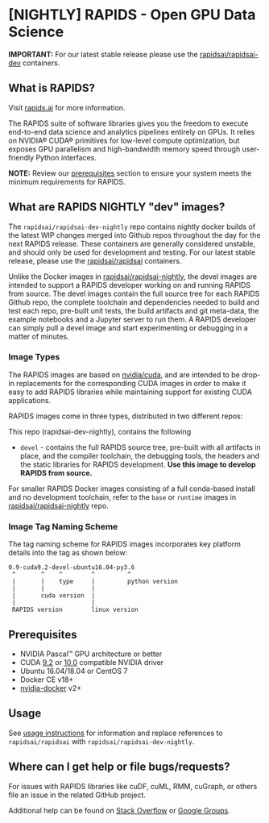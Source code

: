 # [NIGHTLY] RAPIDS - Open GPU Data Science

**IMPORTANT:** For our latest stable release please use the [rapidsai/rapidsai-dev](https://hub.docker.com/r/rapidsai/rapidsai-dev) containers.

## What is RAPIDS?

Visit [rapids.ai](http://rapids.ai) for more information.

The RAPIDS suite of software libraries gives you the freedom to execute end-to-end data science and analytics pipelines entirely on GPUs. It relies on NVIDIA® CUDA® primitives for low-level compute optimization, but exposes GPU parallelism and high-bandwidth memory speed through user-friendly Python interfaces.

**NOTE:** Review our [prerequisites](#prerequisites) section to ensure your system meets the minimum requirements for RAPIDS.

## What are RAPIDS NIGHTLY "dev" images?

The `rapidsai/rapidsai-dev-nightly` repo contains nightly docker builds of the latest WIP changes merged into Github repos throughout the day for the next RAPIDS release. These containers are generally considered unstable, and should only be used for development and testing. For our latest stable release, please use the [rapidsai/rapidsai](https://hub.docker.com/r/rapidsai/rapidsai) containers.

Unlike the Docker images in [rapidsai/rapidsai-nightly](https://hub.docker.com/r/rapidsai/rapidsai-nighlty), the devel images are intended to support a RAPIDS developer working on and running RAPIDS from source.  The devel images contain the full source tree for each RAPIDS Github repo, the complete toolchain and dependencies needed to build and test each repo, pre-built unit tests, the build artifacts and git meta-data, the example notebooks and a Jupyter server to run them.  A RAPIDS developer can simply pull a devel image and start experimenting or debugging in a matter of minutes.

### Image Types

The RAPIDS images are based on [nvidia/cuda](https://hub.docker.com/r/nvidia/cuda), and are intended to be drop-in replacements for the corresponding CUDA
images in order to make it easy to add RAPIDS libraries while maintaining support for existing CUDA applications.

RAPIDS images come in three types, distributed in two different repos:

This repo (rapidsai-dev-nightly), contains the following
- `devel` - contains the full RAPIDS source tree, pre-built with all artifacts in place, and the compiler toolchain, the debugging tools, the headers and the static libraries for RAPIDS development. <b>Use this image to develop RAPIDS from source.</b>

For smaller RAPIDS Docker images consisting of a full conda-based install and no development toolchain, refer to the `base` or `runtime` images in [rapidsai/rapidsai-nightly](https://hub.docker.com/r/rapidsai/rapidsai-nightly) repo.

### Image Tag Naming Scheme

The tag naming scheme for RAPIDS images incorporates key platform details into the tag as shown below:
```
0.9-cuda9.2-devel-ubuntu16.04-py3.6
 ^       ^    ^        ^         ^
 |       |    type     |         python version
 |       |             |
 |       cuda version  |
 |                     |
 RAPIDS version        linux version
```

## Prerequisites

* NVIDIA Pascal™ GPU architecture or better
* CUDA [9.2](https://developer.nvidia.com/cuda-92-download-archive) or [10.0](https://developer.nvidia.com/cuda-downloads) compatible NVIDIA driver
* Ubuntu 16.04/18.04 or CentOS 7
* Docker CE v18+
* [nvidia-docker](https://github.com/nvidia/nvidia-docker/wiki/Installation-(version-2.0)) v2+

## Usage

See [usage instructions](https://hub.docker.com/r/rapidsai/rapidsai#usage) for information and replace references to `rapidsai/rapidsai` with `rapidsai/rapidsai-dev-nightly`.

## Where can I get help or file bugs/requests?

For issues with RAPIDS libraries like cuDF, cuML, RMM, cuGraph, or others file an issue in the related GitHub project.

Additional help can be found on [Stack Overflow](https://stackoverflow.com/tags/rapids) or [Google Groups](https://groups.google.com/forum/#!forum/rapidsai).
